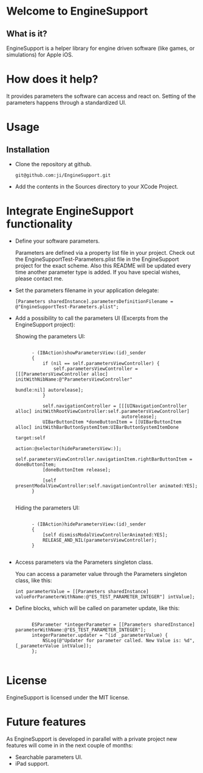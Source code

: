 Welcome to EngineSupport
========================

What is it?
-----------

EngineSupport is a helper library for engine driven software (like games, or simulations) for
Apple iOS.

How does it help?
=================

It provides parameters the software can access and react on. Setting of the parameters happens through
a standardized UI.

Usage
=====
Installation
------------

* Clone the repository at github.

	<pre><code>git@github.com:ji/EngineSupport.git</code></pre>

* Add the contents in the Sources directory to your XCode Project.

Integrate EngineSupport functionality
=====================================

* Define your software parameters.

	Parameters are defined via a property list file in your project. Check out the 
	EngineSupportTest-Parameters.plist file in the EngineSupport project for the exact scheme.
	Also this README will be updated every time another parameter type is added. If you have
	special wishes, please contact me.
	
* Set the parameters filename in your application delegate:

	<code>[Parameters sharedInstance].parametersDefinitionFilename = @"EngineSupportTest-Parameters.plist";</code>
	
* Add a possibility to call the parameters UI (Excerpts from the EngineSupport project):

	Showing the parameters UI:
	<pre><code>
		- (IBAction)showParametersView:(id)_sender
		{
		    if (nil == self.parametersViewController) {
		        self.parametersViewController = [[[ParametersViewController alloc] initWithNibName:@"ParametersViewController"
		                                                                                    bundle:nil] autorelease];
		    }

		    self.navigationController = [[[UINavigationController alloc] initWithRootViewController:self.parametersViewController] 
		                                 autorelease];
		    UIBarButtonItem *doneButtonItem = [[UIBarButtonItem alloc] initWithBarButtonSystemItem:UIBarButtonSystemItemDone 
		                                                                                    target:self
		                                                                                    action:@selector(hideParametersView:)];
		    self.parametersViewController.navigationItem.rightBarButtonItem = doneButtonItem;
		    [doneButtonItem release];

		    [self presentModalViewController:self.navigationController animated:YES];
		}
	</code></pre>
	Hiding the parameters UI:

	<pre><code>
		- (IBAction)hideParametersView:(id)_sender
		{
		    [self dismissModalViewControllerAnimated:YES];
		    RELEASE_AND_NIL(parametersViewController);
		}
	</code></pre>

* Access parameters via the Parameters singleton class.

	You can access a parameter value through the Parameters singleton class, like this:

	<pre><code>int parameterValue = [[Parameters sharedInstance] valueForParameterWithName:@"ES_TEST_PARAMETER_INTEGER"] intValue];</code></pre>

* Define blocks, which will be called on parameter update, like this:

	<pre><code>
		ESParameter *integerParameter = [[Parameters sharedInstance] parameterWithName:@"ES_TEST_PARAMETER_INTEGER"];
		integerParameter.updater = ^(id _parameterValue) { 
	        NSLog(@"Updater for parameter called. New Value is: %d", [_parameterValue intValue]); 
	    };
	</code></pre>

License
=======

EngineSupport is licensed under the MIT license.	

Future features
===============

As EngineSupport is developed in parallel with a private project new features will come in in the next couple of months:

* Searchable parameters UI.
* iPad support.
